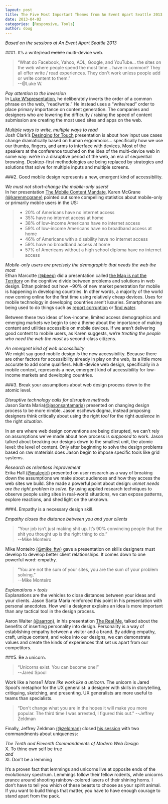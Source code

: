 ```yaml
---
layout: post
title: The Five Most Important Themes from An Event Apart Seattle 2013
date: 2013-04-02
categories: [Responsive, Tools]
author: doug
---
```

*Based on the sessions at An Event Apart Seattle 2013*  

<!-- more -->

###1. It’s a write/read <del>mobile</del> multi-device web.  

> “What do Facebook, Yahoo, AOL, Google, and YouTube… the sites on the web where people spend the most time… have in common? They all offer write / read experiences. They don't work unless people add or write content to them.”  
>--@Luke W. 

*Pay attention to the inversion*  
In [Luke W’spresentation](http://responsive.ly/2013/04/session-notes-for-luke-ws-its-a-read-write-web-mobile-web-at-an-event-apart-seattle/), he deliberately inverts the order of a common phrase on the web, “read/write.” He instead uses a “write/read” order to place primary importance on content generation. The companies and designers who are lowering the difficulty / raising the speed of content submission are creating the most used sites and apps on the web. 

*Multiple ways to write, multiple ways to read*  
Josh Clark’s [Desinging for Touch](http://responsive.ly/2013/04/session-notes-for-josh-clarks-designing-for-touch-at-an-event-apart-seattle/) presentation is about how input use cases change dramatically based on human ergonmoics… specifically how we use our thumbs, fingers, and arms to interface with devices. Most of the speakers at the conference touched on the idea of the multi-device web in some way: we’re in a disruptive period of the web, an era of sequential browsing. Desktop-first methodologies are being replaced by strategies and solutions that solve for multiple inputs and multiple screens. 

###2. Good mobile design represents a new, emergent kind of accessibility.  

*We must not short-change the mobile-only users!*  
In her presentation [The Mobile Content Mandate](http://responsive.ly/2013/04/session-notes-for-karen_mcgranes_the_mobile_content_mandate/), Karen McGrane [(@karenmcgrane)](https://twitter.com/karenmcgrane) pointed out some compelling statistics about mobile-only or primarily mobile users in the US:  
>- 20% of Americans have no internet access  
>- 35% have no internet access at home  
>- 38% of low-income Americans have no internet access  
>- 59% of low-income Americans have no broadband access at home  
>- 46% of Americans with a disability have no internet access  
>- 59% have no broadband access at home  
>- 57% of Americans without a high school diploma have no internet  access  

*Mobile-only users are precisely the demographic that needs the web the most*  
Ethan Marcotte [(@beep)](https://twitter.com/beep) did a presentation called [the Map is not the Territory](http://responsive.ly/2013/04/session-notes-for-ethan_marcottes_the_map_is_not_the_territory_at_an_event_apart_seattle/) on the cognitive divide between problems and solutions in web design. Ethan pointed out how ~90% of new market penetration for mobile is happening in developing countries. In other words, a majority of the world now coming online for the first time using relatively cheap devices. Uses for mobile technology in developing countries aren’t luxuries. Smartphones are being used to do things such as [report corruption](http://www.hatari.co.ke/) or [find water](http://mmaji.wordpress.com/). 

Between these two ideas of low-income, limited access demographics and emerging markets we begin to see a theme about the importance of making content and utilities accessible on mobile devices. If we aren’t delivering good content to mobile users, as Karen suggests, we’re *treating the people who need the web the most* as second-class citizens. 

*An emergent kind of web accessibility*  
We might say good mobile design *is* the new accessibility. Because there are other factors for accessibility already in play on the web, its a little more accurate to add some qualifiers. Multi-device web design, specifically in a mobile context, represents a new, emergent kind of accessibility for low-income markets and developing countries. 

###3. Break your assumptions about web design process down to the atomic level.  

*Disruptive technology calls for disruptive methods*  
Jason Santa Maria[(@jasonsantamaria)](https://twitter.com/jasonsantamaria) presented on changing design process to be more nimble. Jason eschews dogma, instead proposing designers think critically about using the right *tool* for the right *audience* in the right *situation.* 

In an era where web design conventions are being disrupted, we can’t rely on assumptions we've made about how process is *supposed* to work. Jason talked about breaking our designs down to the smallest unit, the atomic level: the level of content. Only after beginning to solve the design problems based on raw materials does Jason begin to impose specific tools like grid systems. 

*Research as relentless improvement*  
Erika Hall [(@mulegirl)](http://responsive.ly/2013/04/session-notes-for_erika_halls_just_enough_research/) presented on user research as a way of breaking down the assumptions we make about audiences and how they access the web sites we build. She made a powerful point about design: *unmet needs are the right problem to solve.* By using applied research techniques to observe people using sites in real-world situations, we can expose patterns, explore reactions, and shed light on the unknown. 

###4. Empathy is a necessary design skill.  

*Empathy closes the distance between you and your clients*  
>  “Your job isn’t just making shit up. It’s 90% convincing people that the shit you thought up is the right thing to do.”   
>  --Mike Monteiro  

Mike Monteiro [(@mike_ftw)](https://twitter.com/mike_ftw) gave a presentation on skills designers must develop to develop better client relationships. It comes down to one powerful word: empathy.  

> “You are not the sum of your sites, you are the sum of your problem solving.”   
> --Mike Monteiro  

*Explanations > tools*  
Explanations are the vehicles to close distances between your ideas and your clients. Jason Santa Maria reinforced this point in his presentation with personal anecdotes. How well a designer explains an idea is more important than any tactical tool in the design process.

Aaron Walter [(@aarron)](https://twitter.com/aarron), in his presentation [The Real Me](http://responsive.ly/2013/04/session-notes-for_aaron_walters_the_real_me/), talked about the benefits of inserting personality into design. Personality is a way of establishing empathy between a visitor and a brand. By adding empathy, craft, unique content, and voice into our designs, we can demonstrate values and create the kinds of experiences that set us apart from our competitors.  

###5. Be a unicorn.  
> “Unicorns exist. You can become one!”  
> --Jared Spool  

Work like a horse? *More like work like a unicorn.* The unicorn is Jared Spool’s metaphor for the UX generalist: a designer with skills in storytelling, critiquing, sketching, and presenting.  UX generalists are more useful to teams than specialists.

> “Don't change what you are in the hopes it will make you more popular. The third time I was arrested, I figured this out.” 
> --Jeffrey Zeldman

Finally, Jeffrey Zeldman [(@zeldman)](https://twitter.com/zeldman) closed [his session](http://responsive.ly/2013/04/session-notes-for-zeldmans-ten-commandments-of-web-design/) with two commandments about uniqueness:

*The Tenth and Eleventh Commandments of Modern Web Design*  
X. To thine own self be true  
*and*  
XI. Don’t be a lemming  

It’s a proven fact that lemmings and unicorns live at opposite ends of the evolutionary spectrum. Lemmings follow their fellow rodents, while unicorns prance around shooting rainbow-colored lasers of their shining horns. I don’t have to tell you which of these beasts to choose as your spirit animal. If you want to build things that matter, you have to have enough courage to stand apart from the pack.